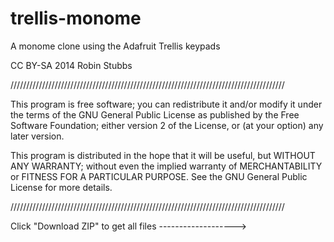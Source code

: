 trellis-monome
==============

A monome clone using the Adafruit Trellis keypads 

CC BY-SA 2014 Robin Stubbs 

///////////////////////////////////////////////////////////////////////////////////////

This program is free software; you can redistribute it and/or modify it under the terms of the GNU General Public License as published by the Free Software Foundation; either version 2 of the License, or (at your option) any later version.

This program is distributed in the hope that it will be useful, but WITHOUT ANY WARRANTY; without even the implied warranty of MERCHANTABILITY or FITNESS FOR A PARTICULAR PURPOSE.  See the GNU General Public License for more details.

///////////////////////////////////////////////////////////////////////////////////////

Click "Download ZIP" to get all files ------------------->

